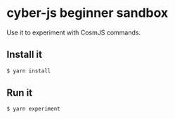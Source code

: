 # cyber-js beginner sandbox

Use it to experiment with CosmJS commands.

## Install it

```sh
$ yarn install
```

## Run it

```sh
$ yarn experiment
```
